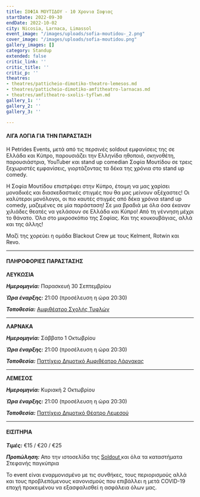 ```yaml
---
title: ΣΟΦΙΑ ΜΟΥΤΙΔΟΥ - 10 Χρονια Σοφιας
startDate: 2022-09-30
endDate: 2022-10-02
city: Nicosia, Larnaca, Limassol
event_image: "/images/uploads/sofia-moutidou-_2.png"
cover_image: "/images/uploads/sofia-moutidou.png"
gallery_images: []
category: Standup
extended: false
critic_link: ''
critic_title: ''
critic_p: ''
theatres:
- theatres/patticheio-dimotiko-theatro-lemesos.md
- theatres/patticheio-dimotiko-amfitheatro-larnacas.md
- theatres/amfitheatro-sxolis-tyflwn.md
gallery_1: ''
gallery_2: ''
gallery_3: ''

---
```

#### ΛΙΓΑ ΛΟΓΙΑ ΓΙΑ ΤΗΝ ΠΑΡΑΣΤΑΣΗ

Η Petrides Events, μετά από τις περσινές soldout εμφανίσεις της σε Ελλάδα και Κύπρο, παρουσιάζει την Ελληνίδα ηθοποιό, σκηνοθέτη, παρουσιάστρια, YouTuber και stand up comedian Σοφία Μουτίδου σε τρεις ξεχωριστές εμφανίσεις, γιορτάζοντας τα δέκα της χρόνια στο stand up comedy.

Η Σοφία Μουτίδου επιστρέφει στην Κύπρο, έτοιμη να μας χαρίσει μοναδικές και διασκεδαστικές στιγμές που θα μας μείνουν αξέχαστες! Οι καλύτεροι μονόλογοι, οι πιο καυτές στιγμές από δέκα χρόνια stand up comedy, μαζεμένες σε μία παράσταση! Σε μια βραδιά με όλα όσα έκαναν χιλιάδες θεατές να γελάσουν σε Ελλάδα και Κύπρο! Από τη γέννηση μέχρι το θάνατο. Όλα στο μικροσκόπιο της Σοφίας. Και της κουκουβάγιας, αλλά και της άλλης!

Μαζί της χορεύει η ομάδα Blackout Crew με τους Kelment, Rotwin και Revo.

***

#### ΠΛΗΡΟΦΟΡΙΕΣ ΠΑΡΑΣΤΑΣΗΣ

**ΛΕΥΚΩΣΙΑ**

**_Ημερομηνία:_** Παρασκευή 30 Σεπτεμβρίου

**_Ώρα έναρξης:_** 21:00 (προσέλευση η ώρα 20:30)

**_Τοποθεσία:_** [Αμφιθέατρο Σχολής Τυφλών](?#map)

***

**ΛΑΡΝΑΚΑ**

**_Ημερομηνία:_** Σάββατο 1 Οκτωβρίου

**_Ώρα έναρξης:_** 21:00 (προσέλευση η ώρα 20:30)

**_Τοποθεσία:_** [Παττίχειο Δημοτικό Αμφιθέατρο Λάρνακας](?#map)

***

**ΛΕΜΕΣΟΣ**

**_Ημερομηνία:_** Κυριακή 2 Οκτωβρίου

**_Ώρα έναρξης:_** 21:00 (προσέλευση η ώρα 20:30)

**_Τοποθεσία:_** [Παττίχειο Δημοτικό Θέατρο Λεμεσού](?#map)

***

#### ΕΙΣΙΤΗΡΙΑ

**_Τιμές:_** €15 / €20 / €25

**_Προπώληση:_** Απο την ιστοσελίδα της [Soldout ](https://www.soldoutticketbox.com/sofia-moutidou-live-2022/?lang=el "Soldout")και όλα τα καταστήματα Στεφανής παγκύπρια

Το event είναι εναρμονισμένο με τις συνθήκες, τους περιορισμούς αλλά και τους προβλεπόμενους κανονισμούς που επιβάλλει η μετά COVID-19 εποχή προκειμένου να εξασφαλισθεί η ασφάλεια όλων μας.